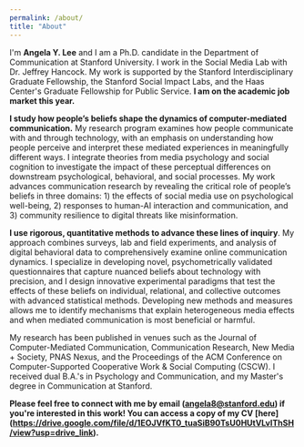 ```yaml
---
permalink: /about/
title: "About"
---
```


I'm **Angela Y. Lee** and I am a Ph.D. candidate in the Department of Communication at Stanford University. I work in the Social Media Lab with Dr. Jeffrey Hancock. My work is supported by the Stanford Interdisciplinary Graduate Fellowship, the Stanford Social Impact Labs, and the Haas Center's Graduate Fellowship for Public Service. **I am on the academic job market this year.**

**I study how people’s beliefs shape the dynamics of computer-mediated communication.** My research program examines how people communicate with and through technology, with an emphasis on understanding how people perceive and interpret these mediated experiences in meaningfully different ways. I integrate theories from media psychology and social cognition to investigate the impact of these perceptual differences on downstream psychological, behavioral, and social processes. My work advances communication research by revealing the critical role of people’s beliefs in three domains: 1) the effects of social media use on psychological well-being, 2) responses to human-AI interaction and communication, and 3) community resilience to digital threats like misinformation.

**I use rigorous, quantitative methods to advance these lines of inquiry**. My approach combines surveys, lab and field experiments, and analysis of digital behavioral data to comprehensively examine online communication dynamics. I specialize in developing novel, psychometrically validated questionnaires that capture nuanced beliefs about technology with precision, and I design innovative experimental paradigms that test the effects of these beliefs on individual, relational, and collective outcomes with advanced statistical methods. Developing new methods and measures allows me to identify mechanisms that explain heterogeneous media effects and when mediated communication is most beneficial or harmful.    

My research has been published in venues such as the Journal of Computer-Mediated Communication, Communication Research, New Media + Society, PNAS Nexus, and the Proceedings of the ACM Conference on Computer-Supported Cooperative Work & Social Computing (CSCW). I received dual B.A.'s in Psychology and Communication, and my Master's degree in Communication at Stanford.

**Please feel free to connect with me by email (angela8@stanford.edu) if you're interested in this work! You can access a copy of my CV [here] (https://drive.google.com/file/d/1EOJVfKT0_tuaSiB90TsU0HUtVLvIThSH/view?usp=drive_link).**

